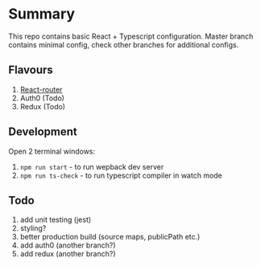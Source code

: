 # Summary 
This repo contains basic React + Typescript configuration. Master branch contains minimal config, check other branches for additional configs.

## Flavours

1. [React-router](./tree/react-router/)
2. Auth0 (Todo)
3. Redux (Todo)

## Development

Open 2 terminal windows:
1. `npm run start` - to run wepback dev server
2. `npm run ts-check` - to run typescript compiler in watch mode

## Todo

1. add unit testing (jest)
2. styling? 
3. better production build (source maps, publicPath etc.)
4. add auth0 (another branch?)
5. add redux (another branch?)
